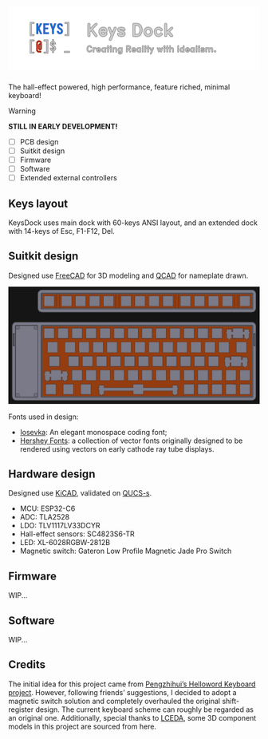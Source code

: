 # ![Keys Dock](arts/keysdock.svg)

The hall-effect powered, high performance, feature riched, minimal keyboard!

> [!WARNING]
> **STILL IN EARLY DEVELOPMENT!**
>
> - [ ] PCB design
> - [ ] Suitkit design
> - [ ] Firmware
> - [ ] Software
> - [ ] Extended external controllers

## Keys layout

KeysDock uses main dock with 60-keys ANSI layout, and an extended dock with 14-keys of Esc, F1-F12, Del.

## Suitkit design

Designed use [FreeCAD](https://www.freecad.org/) for 3D modeling and [QCAD](https://www.qcad.org/) for nameplate drawn.

![suitkits](arts/suitkits.webp)

Fonts used in design:

- [Iosevka](https://typeof.net/Iosevka/): An elegant monospace coding font;
- [Hershey Fonts](https://en.wikipedia.org/wiki/Hershey_fonts): a collection of vector fonts originally designed to be rendered using vectors on early cathode ray tube displays.

## Hardware design

Designed use [KiCAD](https://www.kicad.org/), validated on [QUCS-s](https://ra3xdh.github.io/).

- MCU: ESP32-C6
- ADC: TLA2528
- LDO: TLV1117LV33DCYR
- Hall-effect sensors: SC4823S6-TR
- LED: XL-6028RGBW-2812B
- Magnetic switch: Gateron Low Profile Magnetic Jade Pro Switch

## Firmware

WIP...

## Software

WIP...

## Credits

The initial idea for this project came from [Pengzhihui’s Helloword Keyboard project](https://github.com/peng-zhihui/HelloWord-Keyboard). However, following friends’ suggestions, I decided to adopt a magnetic switch solution and completely overhauled the original shift-register design. The current keyboard scheme can roughly be regarded as an original one. Additionally, special thanks to [LCEDA](https://lceda.cn/), some 3D component models in this project are sourced from here.

